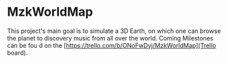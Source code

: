 # MzkWorldMap

This project's main goal is to simulate a 3D Earth, on which one can browse the planet to discovery music from all over the world.
Coming Milestones can be fou d on the [https://trello.com/b/ONoFwDyj/MzkWorldMap](Trello board). 
